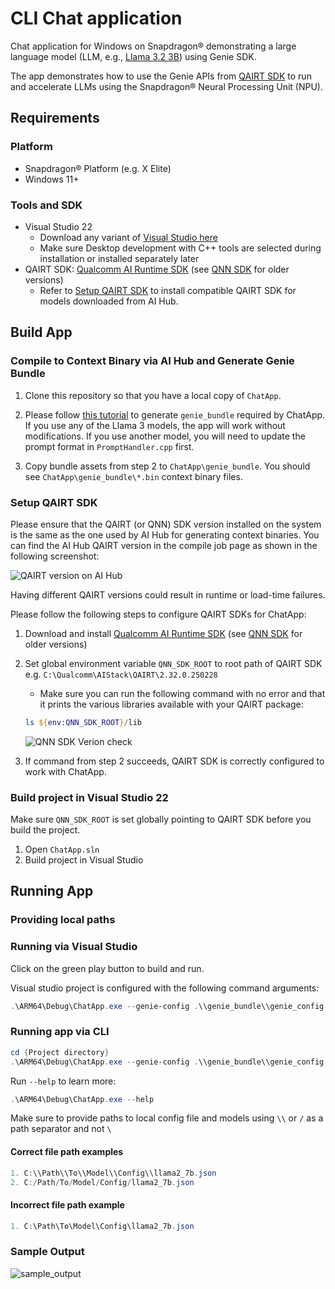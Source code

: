 # CLI Chat application

Chat application for Windows on Snapdragon® demonstrating a large language model (LLM, e.g., [Llama 3.2 3B](https://aihub.qualcomm.com/compute/models/llama_v3_2_3b_chat_quantized)) using Genie SDK.

The app demonstrates how to use the Genie APIs from [QAIRT SDK](https://qpm.qualcomm.com/#/main/tools/details/Qualcomm_AI_Runtime_SDK) to run and accelerate LLMs using the Snapdragon® Neural Processing Unit (NPU).

## Requirements

### Platform

- Snapdragon® Platform (e.g. X Elite)
- Windows 11+

### Tools and SDK

- Visual Studio 22
  - Download any variant of [Visual Studio here](https://visualstudio.microsoft.com/vs/)
  - Make sure Desktop development with C++ tools are selected during installation or installed separately later
- QAIRT SDK: [Qualcomm AI Runtime SDK](https://qpm.qualcomm.com/#/main/tools/details/Qualcomm_AI_Runtime_SDK) (see [QNN SDK](https://qpm.qualcomm.com/#/main/tools/details/qualcomm_ai_engine_direct) for older versions)
  - Refer to [Setup QAIRT SDK](#setup-qairt-sdk) to install compatible QAIRT SDK for models downloaded from AI Hub.

## Build App

### Compile to Context Binary via AI Hub and Generate Genie Bundle

1. Clone this repository so that you have a local copy of `ChatApp`.

2. Please follow [this
tutorial](https://github.com/quic/ai-hub-apps/tree/main/tutorials/llm_on_genie)
to generate `genie_bundle` required by ChatApp. If you use any of the Llama 3
models, the app will work without modifications. If you use another model, you
will need to update the prompt format in `PromptHandler.cpp` first.

3. Copy bundle assets from step 2 to `ChatApp\genie_bundle`. You should see
`ChatApp\genie_bundle\*.bin` context binary files.


### Setup QAIRT SDK

Please ensure that the QAIRT (or QNN) SDK version installed on the system is the same as the one used by AI Hub for generating context binaries.
You can find the AI Hub QAIRT version in the compile job page as shown in the following screenshot:

![QAIRT version on AI Hub](assets/images/ai-hub-qnn-version.png)

Having different QAIRT versions could result in runtime or load-time failures.

Please follow the following steps to configure QAIRT SDKs for ChatApp:

1. Download and install [Qualcomm AI Runtime SDK](https://qpm.qualcomm.com/#/main/tools/details/Qualcomm_AI_Runtime_SDK) (see [QNN SDK](https://qpm.qualcomm.com/#/main/tools/details/qualcomm_ai_engine_direct) for older versions)
2. Set global environment variable `QNN_SDK_ROOT` to root path of QAIRT SDK e.g. `C:\Qualcomm\AIStack\QAIRT\2.32.0.250228`

    - Make sure you can run the following command with no error and that it prints the various libraries available with your QAIRT package:

    ```powershell
    ls ${env:QNN_SDK_ROOT}/lib
    ```

    ![QNN SDK Verion check](assets/images/sample-qnn-sdk-check.png)
3. If command from step 2 succeeds, QAIRT SDK is correctly configured to work with ChatApp.


### Build project in Visual Studio 22

Make sure `QNN_SDK_ROOT` is set globally pointing to QAIRT SDK before you build the project.

1. Open `ChatApp.sln`
2. Build project in Visual Studio

## Running App

### Providing local paths

### Running via Visual Studio

Click on the green play button to build and run.

Visual studio project is configured with the following command arguments:

```powershell
.\ARM64\Debug\ChatApp.exe --genie-config .\\genie_bundle\\genie_config.json --base-dir .\\genie_bundle\\
```

### Running app via CLI

```powershell
cd {Project directory}
.\ARM64\Debug\ChatApp.exe --genie-config .\\genie_bundle\\genie_config.json --base-dir .\\genie_bundle\\
```

Run `--help` to learn more:

```powershell
.\ARM64\Debug\ChatApp.exe --help
```

Make sure to provide paths to local config file and models using `\\` or `/` as a path separator and not `\`


#### Correct file path examples

```powershell
1. C:\\Path\\To\\Model\\Config\\llama2_7b.json
2. C:/Path/To/Model/Config/llama2_7b.json
```

#### Incorrect file path example

```powershell
1. C:\Path\To\Model\Config\llama2_7b.json
```


### Sample Output

![sample_output](assets/images/sample_output.png)
